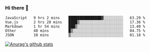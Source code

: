 ### Hi there 👋



<!--
**webB1an/webB1an** is a ✨ _special_ ✨ repository because its `README.md` (this file) appears on your GitHub profile.

Here are some ideas to get you started:

- 🔭 I’m currently working on ...
- 🌱 I’m currently learning ...
- 👯 I’m looking to collaborate on ...
- 🤔 I’m looking for help with ...
- 💬 Ask me about ...
- 📫 How to reach me: ...
- 😄 Pronouns: ...
- ⚡ Fun fact: ...
-->

<!--START_SECTION:waka-->
```text
JavaScript   9 hrs 2 mins    ███████████████▓░░░░░░░░░   63.29 % 
Vue.js       2 hrs 28 mins   ████▒░░░░░░░░░░░░░░░░░░░░   17.36 % 
Markdown     1 hr 54 mins    ███▒░░░░░░░░░░░░░░░░░░░░░   13.40 % 
Other        40 mins         █▒░░░░░░░░░░░░░░░░░░░░░░░   04.75 % 
JSON         10 mins         ▒░░░░░░░░░░░░░░░░░░░░░░░░   01.18 % 
```
<!--END_SECTION:waka-->


[![Anurag's github stats](https://github-readme-stats.vercel.app/api?username=webB1an&show_icons=true&theme=radical)](https://github.com/anuraghazra/github-readme-stats)

